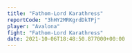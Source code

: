 ```yaml
---
title: "Fathom-Lord Karathress"
reportCode: "3hHY2MRKgrdDkTPj"
player: "Avalona"
fight: "Fathom-Lord Karathress"
date: 2021-10-06T18:48:50.877000+00:00
---
```

